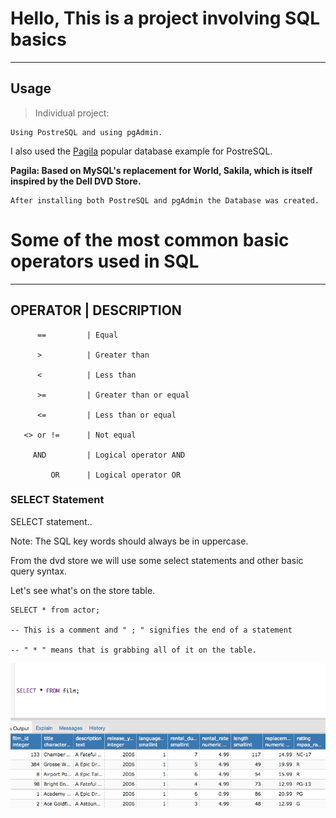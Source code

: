 # Hello, This is a project involving SQL basics
----

## Usage

> Individual project:

    Using PostreSQL and using pgAdmin.

I also used the [Pagila](https://wiki.postgresql.org/wiki/Sample_Databases) popular database example for PostreSQL. 

**Pagila: Based on MySQL's replacement for World, Sakila, which is itself inspired by the Dell DVD Store.**


    After installing both PostreSQL and pgAdmin the Database was created.



# Some of the most common basic operators used in SQL

----

OPERATOR                        |  DESCRIPTION               
----

          ==         | Equal 
          
          >          | Greater than 
          
          <          | Less than 

          >=         | Greater than or equal 

          <=         | Less than or equal 

       <> or !=      | Not equal 

         AND         | Logical operator AND

             OR      | Logical operator OR


       
### SELECT Statement


SELECT statement..

Note:  The SQL key words should always be in uppercase.

From the dvd store we will use some select statements and other basic query syntax.

Let's see what's on the store table.


    SELECT * from actor;   

    -- This is a comment and " ; " signifies the end of a statement 

    -- " * " means that is grabbing all of it on the table.






![Alt text](https://github.com/PauloRlopez/SQL_Basics/blob/master/Images/filmtable.png?raw= "filmTable")








